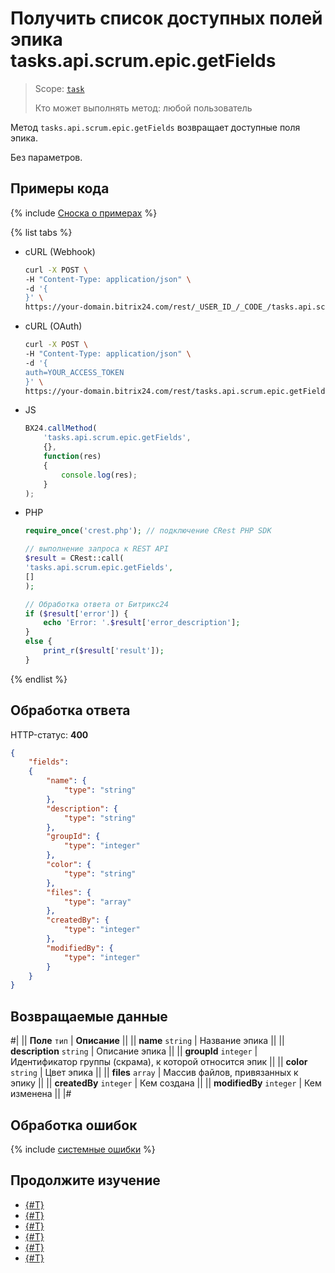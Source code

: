 # Получить список доступных полей эпика tasks.api.scrum.epic.getFields

> Scope: [`task`](../../../scopes/permissions.md)
>
> Кто может выполнять метод: любой пользователь

Метод `tasks.api.scrum.epic.getFields` возвращает доступные поля эпика.

Без параметров.

## Примеры кода

{% include [Сноска о примерах](../../../../_includes/examples.md) %}

{% list tabs %}

- cURL (Webhook)

    ```bash
    curl -X POST \
    -H "Content-Type: application/json" \
    -d '{
    }' \
    https://your-domain.bitrix24.com/rest/_USER_ID_/_CODE_/tasks.api.scrum.epic.getFields
    ```

- cURL (OAuth)

    ```bash
    curl -X POST \
    -H "Content-Type: application/json" \
    -d '{
    auth=YOUR_ACCESS_TOKEN
    }' \
    https://your-domain.bitrix24.com/rest/tasks.api.scrum.epic.getFields
    ```

- JS

    ```js
    BX24.callMethod(
        'tasks.api.scrum.epic.getFields',
        {},
        function(res)
        {
            console.log(res);
        }
    );
    ```

- PHP

    ```php
    require_once('crest.php'); // подключение CRest PHP SDK

    // выполнение запроса к REST API
    $result = CRest::call(
    'tasks.api.scrum.epic.getFields',
    []
    );

    // Обработка ответа от Битрикс24
    if ($result['error']) {
        echo 'Error: '.$result['error_description'];
    }
    else {
        print_r($result['result']);
    }
    ```

{% endlist %}

## Обработка ответа

HTTP-статус: **400**

```json
{
    "fields":
    {
        "name": {
            "type": "string"
        },
        "description": {
            "type": "string"
        },
        "groupId": {
            "type": "integer"
        },
        "color": {
            "type": "string"
        },
        "files": {
            "type": "array"
        },
        "createdBy": {
            "type": "integer"
        },
        "modifiedBy": {
            "type": "integer"
        }
    }
}
```

## Возвращаемые данные

#|
|| **Поле** `тип` | **Описание** ||
|| **name** `string` | Название эпика ||
|| **description** `string` | Описание эпика ||
|| **groupId** `integer` | Идентификатор группы (скрама), к которой относится эпик ||
|| **color** `string` | Цвет эпика ||
|| **files** `array` | Массив файлов, привязанных к эпику ||
|| **createdBy** `integer` | Кем создана ||
|| **modifiedBy** `integer` | Кем изменена ||
|#

## Обработка ошибок

{% include [системные ошибки](../../../../_includes/system-errors.md) %}

## Продолжите изучение 

- [{#T}](./index.md)
- [{#T}](./tasks-api-scrum-epic-add.md)
- [{#T}](./tasks-api-scrum-epic-update.md)
- [{#T}](./tasks-api-scrum-epic-get.md)
- [{#T}](./tasks-api-scrum-epic-list.md)
- [{#T}](./tasks-api-scrum-epic-delete.md)